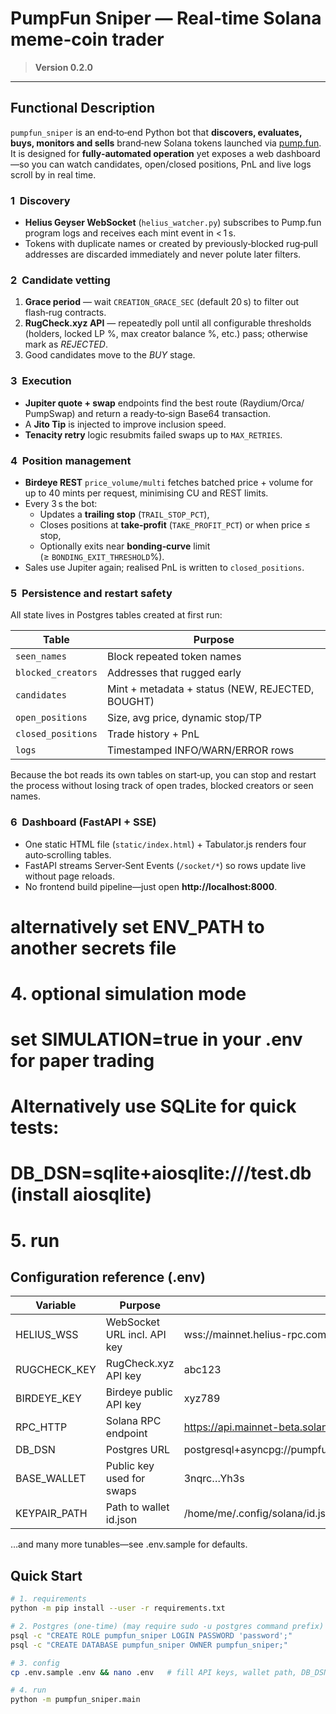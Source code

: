 # PumpFun Sniper — Real‑time Solana meme‑coin trader

> **Version 0.2.0** 
---

## Functional Description

`pumpfun_sniper` is an end‑to‑end Python bot that **discovers, evaluates, buys, monitors and sells** brand‑new Solana tokens launched via [pump.fun](https://pump.fun).  
It is designed for **fully‑automated operation** yet exposes a web dashboard—so you can watch candidates, open/closed positions, PnL and live logs scroll by in real time.

### 1  Discovery

* **Helius Geyser WebSocket** (`helius_watcher.py`) subscribes to Pump.fun program logs and receives each mint event in < 1 s.  
* Tokens with duplicate names or created by previously‑blocked rug‑pull addresses are discarded immediately and never polute later filters.

### 2  Candidate vetting

1. **Grace period** — wait `CREATION_GRACE_SEC` (default 20 s) to filter out flash‑rug contracts.  
2. **RugCheck.xyz API** — repeatedly poll until all configurable thresholds (holders, locked LP %, max creator balance %, etc.) pass; otherwise mark as *REJECTED*.  
3. Good candidates move to the *BUY* stage.

### 3  Execution

* **Jupiter quote + swap** endpoints find the best route (Raydium/Orca/ PumpSwap) and return a ready‑to‑sign Base64 transaction.  
* A **Jito Tip** is injected to improve inclusion speed.  
* **Tenacity retry** logic resubmits failed swaps up to `MAX_RETRIES`.

### 4  Position management

* **Birdeye REST** `price_volume/multi` fetches batched price + volume for up to 40 mints per request, minimising CU and REST limits.  
* Every 3 s the bot:
  * Updates a **trailing stop** (`TRAIL_STOP_PCT`),   
  * Closes positions at **take‑profit** (`TAKE_PROFIT_PCT`) or when price ≤ stop,  
  * Optionally exits near **bonding‑curve** limit (≥ `BONDING_EXIT_THRESHOLD`%).  
* Sales use Jupiter again; realised PnL is written to `closed_positions`.

### 5  Persistence and restart safety

All state lives in Postgres tables created at first run:

| Table | Purpose |
|-------|---------|
| `seen_names` | Block repeated token names |
| `blocked_creators` | Addresses that rugged early |
| `candidates` | Mint + metadata + status (NEW, REJECTED, BOUGHT) |
| `open_positions` | Size, avg price, dynamic stop/TP |
| `closed_positions` | Trade history + PnL |
| `logs` | Timestamped INFO/WARN/ERROR rows |

Because the bot reads its own tables on start‑up, you can stop and restart the process without losing track of open trades, blocked creators or seen names.

### 6  Dashboard (FastAPI + SSE)

* One static HTML file (`static/index.html`) + Tabulator.js renders four auto‑scrolling tables.  
* FastAPI streams Server‑Sent Events (`/socket/*`) so rows update live without page reloads.  
* No frontend build pipeline—just open **http://localhost:8000**.

# alternatively set ENV_PATH to another secrets file
# 4. optional simulation mode
# set SIMULATION=true in your .env for paper trading

# Alternatively use SQLite for quick tests:
# DB_DSN=sqlite+aiosqlite:///test.db (install aiosqlite)

# 5. run

## Configuration reference (.env)
| Variable | Purpose | Example
|----------|---------|---------|
| HELIUS_WSS	| WebSocket URL incl. API key	| wss://mainnet.helius-rpc.com/?api-key=***
| RUGCHECK_KEY	| RugCheck.xyz API key	| abc123
| BIRDEYE_KEY	| Birdeye public API key	| xyz789
| RPC_HTTP	| Solana RPC endpoint	| https://api.mainnet-beta.solana.com
| DB_DSN	| Postgres URL	| postgresql+asyncpg://pumpfun_sniper:pwd@localhost/pumpfun_sniper
| BASE_WALLET	| Public key used for swaps	| 3nqrc…Yh3s
| KEYPAIR_PATH	| Path to wallet id.json	| /home/me/.config/solana/id.json

…and many more tunables—see .env.sample for defaults.		

## Quick Start

```bash
# 1. requirements
python -m pip install --user -r requirements.txt

# 2. Postgres (one‑time) (may require sudo -u postgres command prefix)
psql -c "CREATE ROLE pumpfun_sniper LOGIN PASSWORD 'password';"
psql -c "CREATE DATABASE pumpfun_sniper OWNER pumpfun_sniper;"

# 3. config
cp .env.sample .env && nano .env   # fill API keys, wallet path, DB_DSN, etc.

# 4. run
python -m pumpfun_sniper.main
